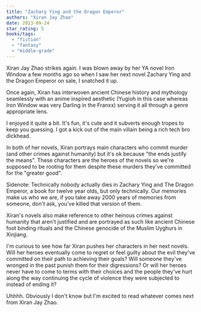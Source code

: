 ```yaml
---
title: "Zachary Ying and the Dragon Emperor"
authors: "Xiran Jay Zhao"
date: 2023-09-24
star_rating: 5
books/tags:
  - "fiction"
  - "fantasy"
  - "middle-grade"
---
```


Xiran Jay Zhao strikes again. I was blown away by her YA novel Iron Window a few
months ago so when I saw her next novel Zachary Ying and the Dragon Emperor on
sale, I snatched it up.

Once again, Xiran has interwoven ancient Chinese history and mythology
seamlessly with an anime inspired aesthetic (Yugioh in this case whereas Iron
Window was very Darling in the Franxx) serving it all through a genre
appropriate lens.

<!--more-->

I enjoyed it quite a bit. It's fun, it's cute and it subverts enough tropes to
keep you guessing. I got a kick out of the main villain being a rich tech bro
dickhead.

In both of her novels, Xiran portrays main characters who commit murder (and
other crimes against humanity) but it's ok because "the ends justify the means".
These characters are the heroes of the novels so we're supposed to be rooting
for them despite these murders they've committed for the "greater good".

Sidenote: Technically nobody actually dies in Zachary Ying and The Dragon
Emperor, a book for twelve year olds, but only technically. Our memories make us
who we are, if you take away 2000 years of memories from someone, don't ask,
you've killed that version of them.

Xiran's novels also make reference to other heinous crimes against humanity that
aren't justified and are portrayed as such like ancient Chinese foot binding
rituals and the Chinese genocide of the Muslim Uyghurs in Xinjiang.

I'm curious to see how far Xiran pushes her characters in her next novels. Will
her heroes eventually come to regret or feel guilty about the evil they've
committed on their path to achieving their goals? Will someone they've wronged
in the past punish them for their digressions? Or will her heroes never have to
come to terms with their choices and the people they've hurt along the way
continuing the cycle of violence they were subjected to instead of ending it?

Uhhhh. Obviously I don't know but I'm excited to read whatever comes next from
Xiran Jay Zhao.
